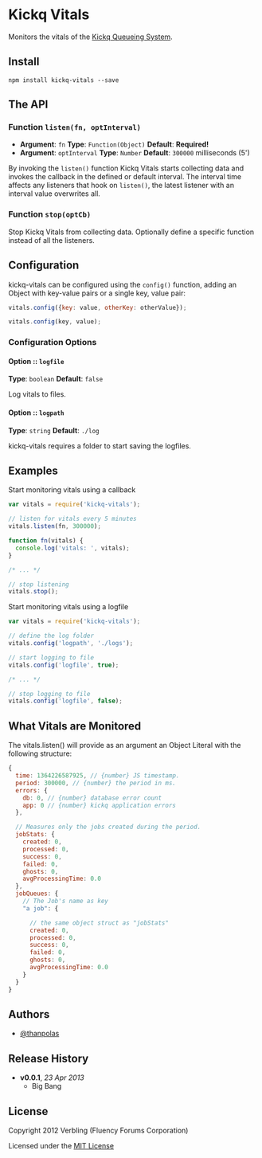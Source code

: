 # Kickq Vitals

Monitors the vitals of the [Kickq Queueing System][kickq].

## Install

```shell
npm install kickq-vitals --save
```


## The API

### Function `listen(fn, optInterval)`

* **Argument**: `fn` **Type**: `Function(Object)` **Default**: **Required!**
* **Argument**: `optInterval` **Type**: `Number` **Default**: `300000` milliseconds (5')

By invoking the `listen()` function Kickq Vitals starts collecting data and invokes the callback in the defined or default interval. The interval time affects any listeners that hook on `listen()`, the latest listener with an interval value overwrites all.

### Function `stop(optCb)`

Stop Kickq Vitals from collecting data. Optionally define a specific function instead of all the listeners.

## Configuration

kickq-vitals can be configured using the `config()` function, adding an Object with key-value pairs or a single key, value pair:

```js
vitals.config({key: value, otherKey: otherValue});

vitals.config(key, value);
```

### Configuration Options

#### Option :: `logfile`

**Type**: `boolean` **Default**: `false`

Log vitals to files.


#### Option :: `logpath`

**Type**: `string` **Default**: `./log`

kickq-vitals requires a folder to start saving the logfiles.

## Examples

Start monitoring vitals using a callback

```js
var vitals = require('kickq-vitals');

// listen for vitals every 5 minutes
vitals.listen(fn, 300000);

function fn(vitals) {
  console.log('vitals: ', vitals);
}

/* ... */

// stop listening
vitals.stop();
```

Start monitoring vitals using a logfile

```js
var vitals = require('kickq-vitals');

// define the log folder
vitals.config('logpath', './logs');

// start logging to file
vitals.config('logfile', true);

/* ... */

// stop logging to file
vitals.config('logfile', false);
```


## What Vitals are Monitored

The vitals.listen() will provide as an argument an Object Literal with the following structure:

```js
{
  time: 1364226587925, // {number} JS timestamp.
  period: 300000, // {number} the period in ms.
  errors: {
    db: 0, // {number} database error count
    app: 0 // {number} kickq application errors
  },

  // Measures only the jobs created during the period.
  jobStats: {
    created: 0,
    processed: 0,
    success: 0,
    failed: 0,
    ghosts: 0,
    avgProcessingTime: 0.0
  },
  jobQueues: {
    // The Job's name as key
    "a job": {

      // the same object struct as "jobStats"
      created: 0,
      processed: 0,
      success: 0,
      failed: 0,
      ghosts: 0,
      avgProcessingTime: 0.0
    }
  }
}
```


## Authors

* [@thanpolas][thanpolas]

## Release History
- **v0.0.1**, *23 Apr 2013*
  - Big Bang

## License
Copyright 2012 Verbling (Fluency Forums Corporation)

Licensed under the [MIT License](LICENSE-MIT)

[grunt]: http://gruntjs.com/
[Getting Started]: https://github.com/gruntjs/grunt/wiki/Getting-started
[Gruntfile]: https://github.com/gruntjs/grunt/wiki/Sample-Gruntfile "Grunt's Gruntfile.js"
[grunt-replace]: https://github.com/erickrdch/grunt-string-replace "Grunt string replace"
[grunt-S3]: https://github.com/pifantastic/grunt-s3 "grunt-s3 task"
[thanpolas]: https://github.com/thanpolas "Thanasis Polychronakis"
[kickq]: https://github.com/verbling/kickq "Kickq Queueing System"
